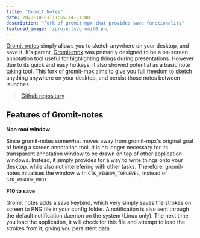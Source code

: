 ```yaml
---
title: "Gromit Notes"
date: 2023-10-01T11:55:14+11:00
description: "Fork of gromit-mpx that provides save functionality"
featured_image: '/projects/gromit0.png'
---
```


<!--more-->

[Gromit-notes](https://github.com/VanillaViking/gromit-notes) simply allows you to sketch anywhere on your desktop, and save it. It's parent, [Gromit-mpx](https://github.com/bk138/gromit-mpx) was primarily designed to be a on-screen annotation tool useful for highlighting things during presentations. However due to its quick and easy hotkeys, it also showed potential as a basic note taking tool. This fork of gromit-mpx aims to give you full freedom to sketch anything anywhere on your desktop, and persist those notes between launches. 

> [Github repository](https://github.com/VanillaViking/gromit-notes)

## Features of Gromit-notes

**Non root window**

Since gromit-notes somewhat moves away from gromit-mpx's original goal of being a screen annotation tool, It is no longer necessary for its transparent annotation window to be drawn on top of other application windows. Instead, it simply provides for a way to write things onto your desktop, while also not interefering with other tasks. Therefore, gromit-notes initialises the window with `GTK_WINDOW_TOPLEVEL`, instead of `GTK_WINDOW_ROOT`.

**F10 to save**

Gromit notes adds a save keybind, which very simply saves the strokes on screen to PNG file in your config folder. A notification is also sent through the default notification daemon on the system (Linux only). The next time you load the application, it will check for this file and attempt to load the strokes from it, giving you persistent data.

